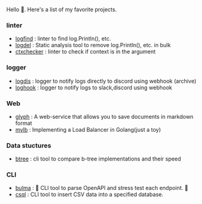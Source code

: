 Hello 👋. Here's a list of my favorite projects.
### linter
* [logfind](https://github.com/seipan/logfind) : linter to find log.Println(), etc.
* [logdel](https://github.com/seipan/logdel) : Static analysis tool to remove log.Println(), etc. in bulk
* [ctxchecker](https://github.com/seipan/ctxchecker) : linter to check if context is in the argument


### logger
* [logdis](https://github.com/seipan/logdis) : logger to notify logs directly to discord using webhook (archive)
* [loghook](https://github.com/seipan/loghook) : logger to notify logs to slack,discord using webhook

### Web
* [glyph](https://github.com/Doer-org/glyph) : A web-service that allows you to save documents in markdown format
* [mylb](https://github.com/seipan/mylb) : Implementing a Load Balancer in Golang(just a toy) 

### Data stuctures
* [btree](https://github.com/seipan/btree) : cli tool to compare b-tree implementations and their speed

### CLI
* [bulma](https://github.com/seipan/bulma) : 👊 CLI tool to parse OpenAPI and stress test each endpoint. 👊 
* [csql](https://github.com/seipan/csql) : CLI tool to insert CSV data into a specified database. 
